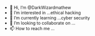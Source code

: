 - 👋 Hi, I’m @DarkWizardmathew
- 👀 I’m interested in ...ethical hacking
- 🌱 I’m currently learning ...cyber security
- 💞️ I’m looking to collaborate on ...
- 📫 How to reach me ...

<!---
DarkWizardmathew/DarkWizardmathew is a ✨ special ✨ repository because its `README.md` (this file) appears on your GitHub profile.
You can click the Preview link to take a look at your changes.
--->
